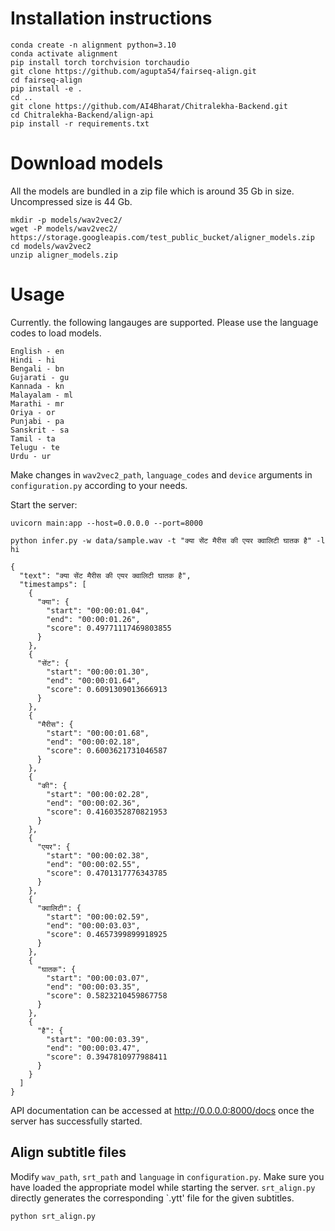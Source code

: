 # Installation instructions

```
conda create -n alignment python=3.10
conda activate alignment
pip install torch torchvision torchaudio
git clone https://github.com/agupta54/fairseq-align.git
cd fairseq-align
pip install -e .
cd ..
git clone https://github.com/AI4Bharat/Chitralekha-Backend.git
cd Chitralekha-Backend/align-api
pip install -r requirements.txt
```

# Download models 
All the models are bundled in a zip file which is around $35$ Gb in size. Uncompressed size is $44$ Gb.
```
mkdir -p models/wav2vec2/
wget -P models/wav2vec2/ https://storage.googleapis.com/test_public_bucket/aligner_models.zip
cd models/wav2vec2 
unzip aligner_models.zip
```

# Usage 
Currently. the following langauges are supported. Please use the language codes to load models.

```
English - en
Hindi - hi
Bengali - bn
Gujarati - gu
Kannada - kn
Malayalam - ml
Marathi - mr
Oriya - or
Punjabi - pa
Sanskrit - sa
Tamil - ta
Telugu - te
Urdu - ur
```
Make changes in  `wav2vec2_path`, `language_codes` and `device` arguments in  `configuration.py` according to your needs.

Start the server: 
```
uvicorn main:app --host=0.0.0.0 --port=8000

python infer.py -w data/sample.wav -t "क्या सेंट मैरीस की एयर क्वालिटी घातक है" -l hi
```
```{json}
{
  "text": "क्या सेंट मैरीस की एयर क्वालिटी घातक है",
  "timestamps": [
    {
      "क्या": {
        "start": "00:00:01.04",
        "end": "00:00:01.26",
        "score": 0.49771117469803855
      }
    },
    {
      "सेंट": {
        "start": "00:00:01.30",
        "end": "00:00:01.64",
        "score": 0.6091309013666913
      }
    },
    {
      "मैरीस": {
        "start": "00:00:01.68",
        "end": "00:00:02.18",
        "score": 0.6003621731046587
      }
    },
    {
      "की": {
        "start": "00:00:02.28",
        "end": "00:00:02.36",
        "score": 0.4160352870821953
      }
    },
    {
      "एयर": {
        "start": "00:00:02.38",
        "end": "00:00:02.55",
        "score": 0.4701317776343785
      }
    },
    {
      "क्वालिटी": {
        "start": "00:00:02.59",
        "end": "00:00:03.03",
        "score": 0.4657399899918925
      }
    },
    {
      "घातक": {
        "start": "00:00:03.07",
        "end": "00:00:03.35",
        "score": 0.5823210459867758
      }
    },
    {
      "है": {
        "start": "00:00:03.39",
        "end": "00:00:03.47",
        "score": 0.3947810977988411
      }
    }
  ]
}
```
API documentation can be accessed at http://0.0.0.0:8000/docs once the server has successfully started.

## Align subtitle files

Modify `wav_path`, `srt_path` and `language` in `configuration.py`. Make sure you have loaded the appropriate model while starting the server. `srt_align.py` directly generates the corresponding `.ytt' file for the given subtitles. 

```{bash}
python srt_align.py
```